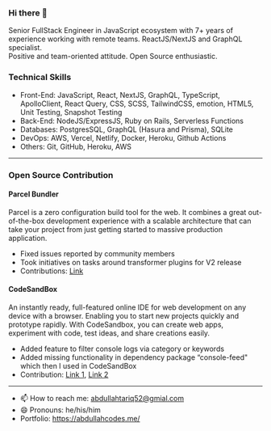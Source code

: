 ### Hi there 👋

Senior FullStack Engineer in JavaScript ecosystem with 7+ years of experience working with remote teams. ReactJS/NextJS and GraphQL specialist.  
Positive and team-oriented attitude. Open Source enthusiastic.

### Technical Skills
- Front-End: JavaScript, React, NextJS, GraphQL, TypeScript, ApolloClient, React Query, CSS, SCSS, TailwindCSS, emotion, HTML5, Unit Testing, Snapshot Testing  
- Back-End: NodeJS/ExpressJS, Ruby on Rails, Serverless Functions 
- Databases: PostgresSQL, GraphQL (Hasura and Prisma), SQLite  
- DevOps: AWS, Vercel, Netlify, Docker, Heroku, Github Actions  
- Others: Git, GitHub, Heroku, AWS  

---

### Open Source Contribution
#### Parcel Bundler 
Parcel is a zero configuration build tool for the web. It combines a great out-of-the-box development experience with a scalable architecture that can take your project from just getting started to massive production application.
- Fixed issues reported by community members
- Took initiatives on tasks around transformer plugins for V2 release
- Contributions: [Link](https://github.com/parcel-bundler/parcel/pulls?q=author:abdullahtariq1171+)
#### CodeSandBox
An instantly ready, full-featured online IDE for web development on any device with a browser. Enabling you to start new projects quickly and prototype rapidly. With CodeSandbox, you can create web apps, experiment with code, test ideas, and share creations easily.
- Added feature to filter console logs via category or keywords
- Added missing functionality in dependency package “console-feed" which then I used in CodeSandBox
- Contribution: [Link 1](https://github.com/codesandbox/codesandbox-client/pulls?q=+is:pr+author:abdullahtariq1171+), [Link 2](https://github.com/samdenty/console-feed/pulls?q=is:pr+author:abdullahtariq1171) 
 
---


- 📫 How to reach me: abdullahtariq52@gmial.com
- 😄 Pronouns: he/his/him
- Portfolio: https://abdullahcodes.me/

<!--
**abdullahtariq1171/abdullahtariq1171** is a ✨ _special_ ✨ repository because its `README.md` (this file) appears on your GitHub profile.

Here are some ideas to get you started:

- 🔭 I’m currently working on ...
- 🌱 I’m currently learning ...
- 👯 I’m looking to collaborate on ...
- 🤔 I’m looking for help with ...
- 💬 Ask me about ...
- 📫 How to reach me: ...
- 😄 Pronouns: ...
- ⚡ Fun fact: ...
-->
